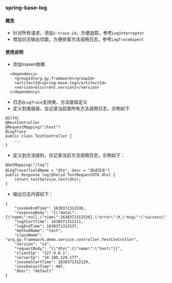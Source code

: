 ### spring-base-log

#### 概览
- 针对所有请求，添加`x-trace-id`，方便追踪，参考`LogInterceptor`
- 增加日志输出切面，方便排查方法调用日志，参考`LogTraceAspect`

#### 使用说明
- 添加maven依赖
```
  <dependency>
    <groupId>org.gy.framework</groupId>
    <artifactId>spring-base-log</artifactId>
    <version>${current.version}</version>
  </dependency>
```
- 日志`@LogTrace`支持类、方法层级定义
- 定义到类层级，会记录当前类所有方法调用日志，示例如下
```
@Slf4j
@RestController
@RequestMapping("/test")
@LogTrace
public class TestController {
    ...
}

```
- 定义到方法级别，仅记录当前方法调用日志，示例如下：
```
@GetMapping("/log")
@LogTrace(fieldName = "dto", desc = "测试日志")
public Response log(@Valid TestRequestDTO dto) {
    return testService.test(dto);
}
```
- 输出日志内容如下：
```
{
    "invokeEndTime": 1638371312536,
    "responseBody": "{\"data\":{\"name\":null,\"time\":1638371312536},\"error\":0,\"msg\":\"success\",\"requestId\":\"e214d479e51042c5a8e139c1b974ade5\"}",
    "logStartTime": 1638371312111,
    "logEndTime": 1638371312537,
    "methodName": "test",
    "className": "org.gy.framework.demo.service.controller.TestController",
    "version": "v1",
    "requestBody": "{\"dto\":{\"name\":\"test\"}}",
    "clientIp": "127.0.0.1",
    "serverIp": "10.100.129.177",
    "invokeStartTime": 1638371312129,
    "invokeCostTime": 407,
    "desc": "default"
}
```




